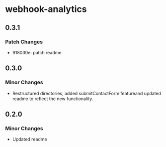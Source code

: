 # webhook-analytics

## 0.3.1

### Patch Changes

- 918030e: patch readme

## 0.3.0

### Minor Changes

- Restructured directories, added submitContactForm featureand updated readme to reflect the new functionality.

## 0.2.0

### Minor Changes

- Updated readme
